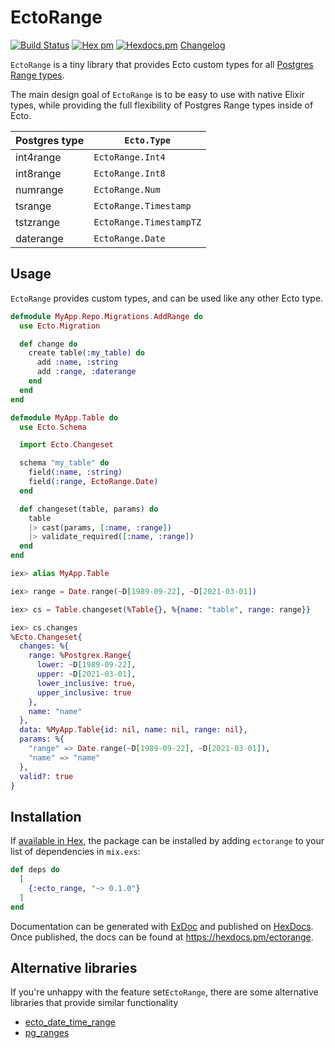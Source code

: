 # EctoRange

[![Build Status](https://github.com/bitfo/ectorange/workflows/CI/badge.svg?branch=main)](https://github.com/bitfo/ectorange/actions) [![Hex pm](https://img.shields.io/hexpm/v/ectorange.svg?style=flat)](https://hex.pm/packages/ectorange) [![Hexdocs.pm](https://img.shields.io/badge/hex-docs-lightgreen.svg)](https://hexdocs.pm/ectorange/) [Changelog](https://github.com/davydog187/blob/main/CHANGELOG.md)

<!-- MDOC !-->

`EctoRange` is a tiny library that provides Ecto custom types for all [Postgres Range types](https://www.postgresql.org/docs/current/rangetypes.html).

The main design goal of `EctoRange` is to be easy to use with native Elixir types,
while providing the full flexibility of Postgres Range types inside of Ecto.

| Postgres type | `Ecto.Type`             |
| ------------- | ----------------------- |
| int4range     | `EctoRange.Int4`        |
| int8range     | `EctoRange.Int8`        |
| numrange      | `EctoRange.Num`         |
| tsrange       | `EctoRange.Timestamp`   |
| tstzrange     | `EctoRange.TimestampTZ` |
| daterange     | `EctoRange.Date`        |

## Usage

`EctoRange` provides custom types, and can be used like any other Ecto type.

```elixir
defmodule MyApp.Repo.Migrations.AddRange do
  use Ecto.Migration

  def change do
    create table(:my_table) do
      add :name, :string
      add :range, :daterange
    end
  end
end

defmodule MyApp.Table do
  use Ecto.Schema

  import Ecto.Changeset

  schema "my_table" do
    field(:name, :string)
    field(:range, EctoRange.Date)
  end

  def changeset(table, params) do
    table
    |> cast(params, [:name, :range])
    |> validate_required([:name, :range])
  end
end

iex> alias MyApp.Table

iex> range = Date.range(~D[1989-09-22], ~D[2021-03-01])

iex> cs = Table.changeset(%Table{}, %{name: "table", range: range}}

iex> cs.changes
%Ecto.Changeset{
  changes: %{
    range: %Postgrex.Range{
      lower: ~D[1989-09-22],
      upper: ~D[2021-03-01],
      lower_inclusive: true,
      upper_inclusive: true
    },
    name: "name"
  },
  data: %MyApp.Table{id: nil, name: nil, range: nil},
  params: %{
    "range" => Date.range(~D[1989-09-22], ~D[2021-03-01]),
    "name" => "name"
  },
  valid?: true
}
```

## Installation

If [available in Hex](https://hex.pm/docs/publish), the package can be installed
by adding `ectorange` to your list of dependencies in `mix.exs`:

```elixir
def deps do
  [
    {:ecto_range, "~> 0.1.0"}
  ]
end
```

Documentation can be generated with [ExDoc](https://github.com/elixir-lang/ex_doc)
and published on [HexDocs](https://hexdocs.pm). Once published, the docs can
be found at <https://hexdocs.pm/ectorange>.

## Alternative libraries

If you're unhappy with the feature set`EctoRange`, there are some alternative libraries that provide similar functionality

- [ecto_date_time_range](https://github.com/synchronal/ecto_date_time_range)
- [pg_ranges](https://github.com/vforgione/pg_ranges)
